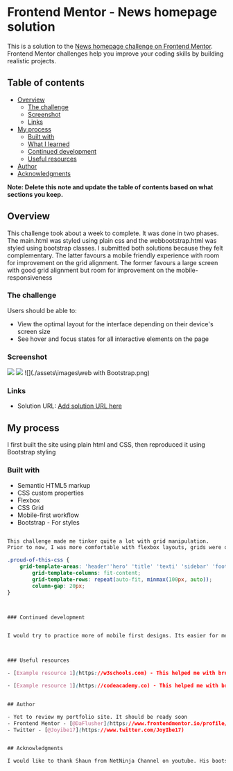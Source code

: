 # Frontend Mentor - News homepage solution

This is a solution to the [News homepage challenge on Frontend Mentor](https://www.frontendmentor.io/challenges/news-homepage-H6SWTa1MFl). Frontend Mentor challenges help you improve your coding skills by building realistic projects. 

## Table of contents

- [Overview](#overview)
  - [The challenge](#the-challenge)
  - [Screenshot](#screenshot)
  - [Links](#links)
- [My process](#my-process)
  - [Built with](#built-with)
  - [What I learned](#what-i-learned)
  - [Continued development](#continued-development)
  - [Useful resources](#useful-resources)
- [Author](#author)
- [Acknowledgments](#acknowledgments)

**Note: Delete this note and update the table of contents based on what sections you keep.**

## Overview

This challenge took about a week to complete. It was done in two phases. The main.html was styled using plain css and the webbootstrap.html was styled using bootstrap classes. I submitted both solutions because they felt complementary. The latter favours a mobile friendly experience with room for improvement on the grid alignment. The former favours a large screen with good grid alignment but room for improvement on the mobile-responsiveness

### The challenge

Users should be able to:

- View the optimal layout for the interface depending on their device's screen size
- See hover and focus states for all interactive elements on the page

### Screenshot

 ![](./screenshot.jpg) ![](./screenshot.jpg) ![](./assets\images\web with  Bootstrap.png)



### Links

- Solution URL: [Add solution URL here](https://github.com/DaFlusher/news-homepage-main.git)


## My process

I first built the site using plain  html and CSS, then reproduced it using Bootstrap styling

### Built with

- Semantic HTML5 markup
- CSS custom properties
- Flexbox
- CSS Grid
- Mobile-first workflow
- Bootstrap - For styles



```html

This challenge made me tinker quite a lot with grid manipulation.
Prior to now, I was more comfortable with flexbox layouts, grids were on the 'need to know' basis.


```
```css
.proud-of-this-css {
    grid-template-areas: 'header''hero' 'title' 'texti' 'sidebar' 'footer';
        grid-template-columns: fit-content;
        grid-template-rows: repeat(auto-fit, minmax(100px, auto));
        column-gap: 20px;
}



### Continued development


I would try to practice more of mobile first designs. Its easier for me to remember to design for mobile first when using bootstrap, because I tend to jump headfirst into designing for bigger screens. Going on I would also focus on using SASS forr boostrap customization, especially the grids.



### Useful resources

- [Example resource 1](https://w3schools.com) - This helped me with brushing up on bootstrap. I really liked their quick and to the point pattern of teaching and will use it going forward.

- [Example resource 1](https://codeacademy.co) - This helped me with brushing up on grids. I really liked their handson practice based teaching and will use it going forward.


## Author

- Yet to review my portfolio site. It should be ready soon
- Frontend Mentor - [@DaFlusher](https://www.frontendmentor.io/profile/DaFlusher)
- Twitter - [@Joyibe17](https://www.twitter.com/JoyIbe17)


## Acknowledgments

I would like to thank Shaun from NetNinja Channel on youtube. His bootstrap tutorials really helped a lot.
